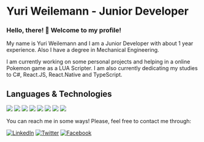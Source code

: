 # Yuri Weilemann - Junior Developer
### Hello, there! 👋 Welcome to my profile! 

My name is Yuri Weilemann and I am a Junior Developer with about 1 year experience. Also I have a degree in Mechanical Engineering.

I am currently working on some personal projects and helping in a online Pokemon game as a LUA Scripter. I am also currently dedicating my studies to C#, React.JS, React.Native and TypeScript.

## Languages & Technologies

![](https://img.shields.io/badge/-JavaScript-Yellow?style=plastic&logo=javascript&color=F7DF1E&labelColor=black)
![](https://img.shields.io/badge/-React-61DAFB?style=plastic&logo=react&color=61DAFB&labelColor=black)
![](https://img.shields.io/badge/-React Native-61DAFB?style=plastic&logo=react&color=61DAFB&labelColor=black)
![](https://img.shields.io/badge/-TypeScript-3178C6?style=plastic&logo=typescript&color=3178C6&labelColor=black)
![](https://img.shields.io/badge/-Node.Js-339933?style=plastic&logo=node.js&color=339933&labelColor=black)
![](https://img.shields.io/badge/-.NET-5C2D91?style=plastic&logo=.net&color=5C2D91&labelColor=black)
![](https://img.shields.io/badge/-Csharp-5C2D91?style=plastic&logo=c-sharp&color=5C2D91&labelColor=black)
![](https://img.shields.io/badge/-LUA-2C2D72?style=plastic&logo=lua&color=2C2D72&labelColor=black)

You can reach me in some ways! Please, feel free to contact me through:

<!-- Actual text -->

[![LinkedIn][1.2]][1] [![Twitter][2.2]][2] [![Facebook][3.2]][3] 

<!-- Icons -->

[1.2]: https://img.shields.io/badge/LinkedIn--0077B5?style=social&logo=linkedin
[2.2]: https://img.shields.io/badge/Twitter--1DA1F2?style=social&logo=twitter
[3.2]: https://img.shields.io/badge/Facebook--1877F2?style=social&logo=facebook

<!-- Links to my social media accounts -->

[1]: https://www.linkedin.com/in/yuri-weilemann/
[2]: https://twitter.com/YuriWeilemann/
[3]: https://www.facebook.com/YuriWeilemann94/
